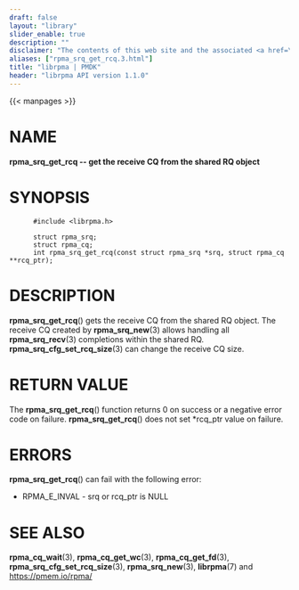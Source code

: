 ```yaml
---
draft: false
layout: "library"
slider_enable: true
description: ""
disclaimer: "The contents of this web site and the associated <a href=\"https://github.com/pmem\">GitHub repositories</a> are BSD-licensed open source."
aliases: ["rpma_srq_get_rcq.3.html"]
title: "librpma | PMDK"
header: "librpma API version 1.1.0"
---
```

{{< manpages >}}

[comment]: <> (SPDX-License-Identifier: BSD-3-Clause)
[comment]: <> (Copyright 2020-2022, Intel Corporation)

# NAME

**rpma_srq_get_rcq \-- get the receive CQ from the shared RQ object**

# SYNOPSIS

          #include <librpma.h>

          struct rpma_srq;
          struct rpma_cq;
          int rpma_srq_get_rcq(const struct rpma_srq *srq, struct rpma_cq **rcq_ptr);

# DESCRIPTION

**rpma_srq_get_rcq**() gets the receive CQ from the shared RQ object.
The receive CQ created by **rpma_srq_new**(3) allows handling all
**rpma_srq_recv**(3) completions within the shared RQ.
**rpma_srq_cfg_set_rcq_size**(3) can change the receive CQ size.

# RETURN VALUE

The **rpma_srq_get_rcq**() function returns 0 on success or a negative
error code on failure. **rpma_srq_get_rcq**() does not set \*rcq_ptr
value on failure.

# ERRORS

**rpma_srq_get_rcq**() can fail with the following error:

-   RPMA_E\_INVAL - srq or rcq_ptr is NULL

# SEE ALSO

**rpma_cq_wait**(3), **rpma_cq_get_wc**(3), **rpma_cq_get_fd**(3),
**rpma_srq_cfg_set_rcq_size**(3), **rpma_srq_new**(3), **librpma**(7)
and https://pmem.io/rpma/
